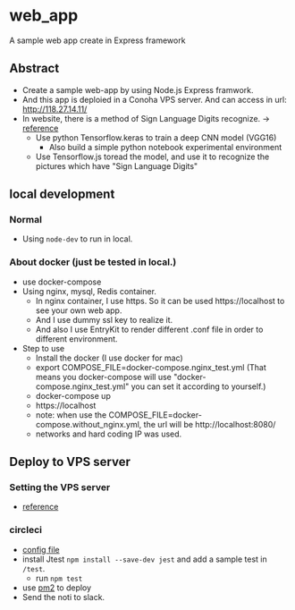 # web_app
A sample web app create in Express framework

## Abstract
- Create a sample web-app by using Node.js Express framwork. 
- And this app is deploied in a Conoha VPS server. And can access in url: http://118.27.14.11/
- In website, there is a method of Sign Language Digits recognize. -> [reference](https://qiita.com/PonDad/items/14d1d1c0e6e80a43e0b7)
  - Use python Tensorflow.keras to train a deep CNN model (VGG16)
    - Also build a simple python notebook experimental environment
  - Use Tensorflow.js toread the model, and use it to recognize the pictures which have "Sign Language Digits"

## local development
### Normal
  - Using `node-dev` to run in local. 
### About docker (just be tested in local.)
  - use docker-compose
  - Using nginx, mysql, Redis container.
      - In nginx container, I use https. So it can be used https://localhost to see your own web app.
      - And I use dummy ssl key to realize it.
      - And also I use EntryKit to render different .conf file in order to different environment.
  - Step to use
     - Install the docker (I use docker for mac)
     - export COMPOSE_FILE=docker-compose.nginx_test.yml (That means you docker-compose will use "docker-compose.nginx_test.yml"
you can set it according to yourself.)
     - docker-compose up
     - https://localhost
     - note: when use the COMPOSE_FILE=docker-compose.without_nginx.yml, the url will be http://localhost:8080/
     - networks and hard coding IP was used.

## Deploy to VPS server
### Setting the VPS server
  - [reference](https://qiita.com/ongaeshi/items/bb17ebfbd4d22057c8fd)
### circleci

  - [config file](https://github.com/MyDuan/web_app/blob/master/.circleci/config.yml)
  - install Jtest `npm install --save-dev jest` and add a sample test in `/test`.
      - run `npm test`
  - use [pm2](https://qiita.com/sakkuntyo/items/4ddabbb356254d863aae) to deploy
  - Send the noti to slack.
